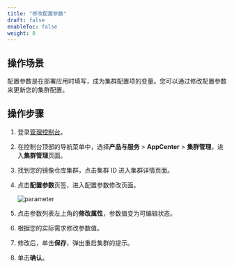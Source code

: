 ```yaml
---
title: "修改配置参数"
draft: false
enableToc: false
weight: 8
---
```


## 操作场景

配置参数是在部署应用时填写，成为集群配置项的变量。您可以通过修改配置参数来更新您的集群配置。

## 操作步骤

1. 登录[管理控制台](https://console.shanhe.com/login)。

2. 在控制台顶部的导航菜单中，选择**产品与服务** > **AppCenter** > **集群管理**，进入**集群管理**页面。

3. 找到您的镜像仓库集群，点击集群 ID 进入集群详情页面。

4. 点击**配置参数**页签，进入配置参数修改页面。

   <img src="/container/harbor/_images/man05_custom-parameter.png" alt="parameter"  />

5. 点击参数列表左上角的**修改属性**，参数值变为可编辑状态。

6. 根据您的实际需求修改参数值。

7. 修改后，单击**保存**，弹出重启集群的提示。

8. 单击**确认**。

